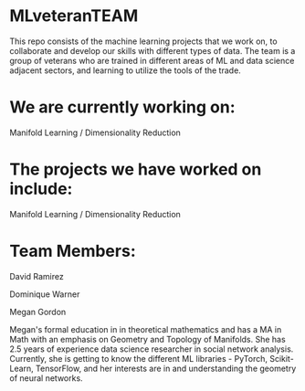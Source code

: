# MLveteranTEAM

This repo consists of the machine learning projects that we work on, to collaborate and develop our skills with different types of data. The team is a group of veterans who are trained in different areas of ML and data science adjacent sectors, and learning to utilize the tools of the trade. 

# We are currently working on: 
Manifold Learning / Dimensionality Reduction

# The projects we have worked on include: 
Manifold Learning / Dimensionality Reduction

# Team Members: 

David Ramirez 

Dominique Warner

Megan Gordon 

Megan's formal education in in theoretical mathematics and has a MA in Math with an emphasis on Geometry and Topology of Manifolds. She has 2.5 years of experience data science researcher in social network analysis. Currently, she is getting to know the different ML libraries - PyTorch, Scikit-Learn, TensorFlow, and her interests are in and understanding the geometry of neural networks. 

